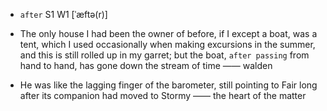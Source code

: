 - `after` S1 W1 [ˈæftə(r)]



- The only house I had been the owner of before, if I except a boat, was a tent, which I used occasionally when making excursions in the summer, and this is still rolled up in my garret; but the boat, `after passing` from hand to hand, has gone down the stream of time —— walden

-  He was like the lagging finger of the barometer, still pointing to Fair long after its companion had moved to Stormy —— the heart of the matter